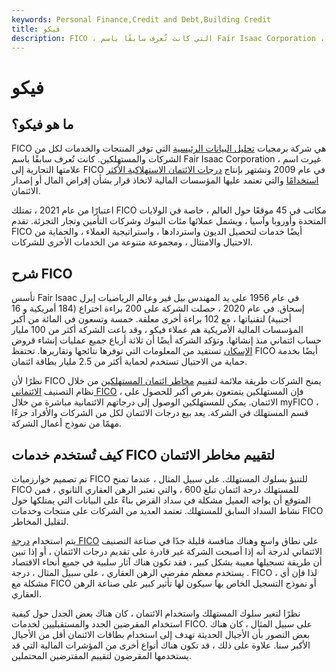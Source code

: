 ```yaml
---
keywords: Personal Finance,Credit and Debt,Building Credit
title: فيكو
description: FICO ، التي كانت تُعرف سابقًا باسم Fair Isaac Corporation ، هي شركة برمجيات تشتهر بإنتاج درجات ائتمان المستهلك الأكثر استخدامًا.
---
```


# فيكو
## ما هو فيكو؟

FICO هي شركة برمجيات [تحليل البيانات الرئيسية](/data-analytics) التي توفر المنتجات والخدمات لكل من الشركات والمستهلكين. كانت تُعرف سابقًا باسم Fair Isaac Corporation ، غيرت اسم علامتها التجارية إلى FICO في عام 2009 وتشتهر بإنتاج [درجات الائتمان الاستهلاكية الأكثر استخدامًا](/credit_score) والتي تعتمد عليها المؤسسات المالية لاتخاذ قرار بشأن إقراض المال أو إصدار الائتمان.

اعتبارًا من عام 2021 ، تمتلك FICO مكاتب في 45 موقعًا حول العالم ، خاصة في الولايات المتحدة وأوروبا وآسيا ، ويشمل عملائها مئات البنوك وشركات التأمين وتجار التجزئة. تقدم FICO أيضًا خدمات لتحصيل الديون واستردادها ، واستراتيجية العملاء ، والحماية من الاحتيال والامتثال ، ومجموعة متنوعة من الخدمات الأخرى للشركات.

## شرح FICO

تأسس Fair Isaac في عام 1956 على يد المهندس بيل فير وعالم الرياضيات إيرل إسحاق. في عام 2020 ، حصلت الشركة على 200 براءة اختراع (184 أمريكية و 16 أجنبية) لتقنياتها ، مع 102 براءة أخرى معلقة. خمسة وتسعون في المائة من أكبر المؤسسات المالية الأمريكية هم عملاء فيكو ، وقد باعت الشركة أكثر من 100 مليار حساب ائتماني منذ إنشائها. وتؤكد الشركة أيضًا أن ثلاثة أرباع جميع عمليات إنشاء قروض [الإسكان](/origination) تستفيد من المعلومات التي توفرها نتائجها وتقاريرها. تحتفظ FICO أيضًا بخدمة حماية من الاحتيال تستخدم لحماية أكثر من 2.5 مليار بطاقة ائتمان.

نظرًا لأن FICO يمنح الشركات طريقة ملائمة لتقييم [مخاطر ائتمان المستهلكين](/creditrisk) من خلال نظام التصنيف [الائتماني FICO](/credit_scoring) ، فإن المستهلكين يتمتعون بفرص أكبر للحصول على الائتمان. يمكن للمستهلكين الوصول إلى درجاتهم الائتمانية مباشرة من خلال myFICO ، قسم المستهلك في الشركة. يعد بيع درجات الائتمان لكل من الشركات والأفراد جزءًا مهمًا من نموذج أعمال الشركة.

## كيف تُستخدم خدمات FICO لتقييم مخاطر الائتمان

تم تصميم خوارزميات FICO للتنبؤ بسلوك المستهلك. على سبيل المثال ، عندما تمنح FICO للمستهلك درجة ائتمان تبلغ 600 ، والتي تعتبر الرهن العقاري الثانوي ، فمن المتوقع أن يواجه العميل مشكلة في سداد القرض بناءً على البيانات التي يمتلكها حول نشاط السداد السابق للمستهلك. تعتمد العديد من الشركات على منتجات وخدمات FICO لتقليل المخاطر.

يتم استخدام [درجة FICO](/ficoscore) على نطاق واسع وهناك منافسة قليلة جدًا في صناعة التصنيف الائتماني لدرجة أنه إذا أصبحت الشركة غير قادرة على تقديم درجات الائتمان ، أو إذا تبين أن طريقة تسجيلها معيبة بشكل كبير ، فقد تكون هناك آثار سلبية في جميع أنحاء الاقتصاد . يستخدم معظم مقرضي الرهن العقاري ، على سبيل المثال ، درجة FICO ، لذا فإن أي مشكلة مع FICO أو نموذج التسجيل الخاص بها سيكون لها تأثير كبير على صناعة الرهن العقاري.

نظرًا لتغير سلوك المستهلك واستخدام الائتمان ، كان هناك بعض الجدل حول كيفية استخدام المقرضين الجدد والمستقبليين لخدمات FICO. على سبيل المثال ، كان هناك بعض التصور بأن الأجيال الحديثة تهدف إلى استخدام بطاقات الائتمان أقل من الأجيال الأكبر سنا. علاوة على ذلك ، قد تكون هناك أنواع أخرى من المؤشرات المالية التي قد يستخدمها المقرضون لتقييم المقترضين المحتملين.

